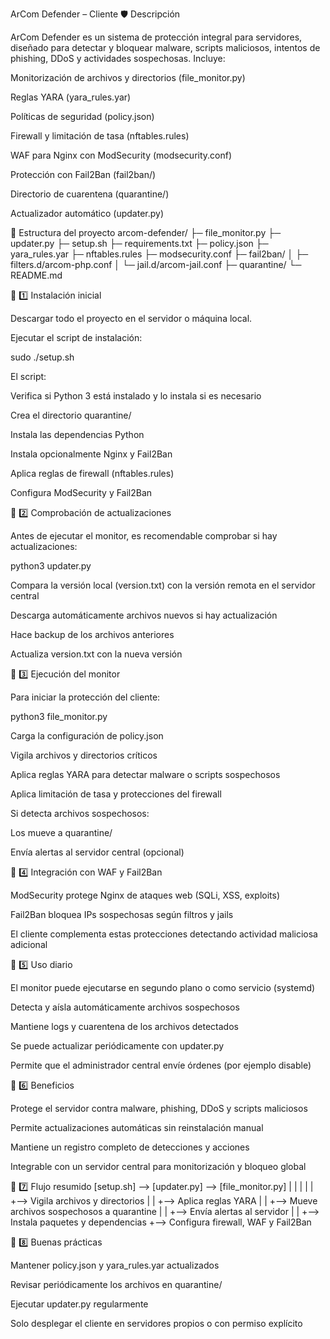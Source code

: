 ArCom Defender – Cliente
🛡️ Descripción

ArCom Defender es un sistema de protección integral para servidores, diseñado para detectar y bloquear malware, scripts maliciosos, intentos de phishing, DDoS y actividades sospechosas.
Incluye:

Monitorización de archivos y directorios (file_monitor.py)

Reglas YARA (yara_rules.yar)

Políticas de seguridad (policy.json)

Firewall y limitación de tasa (nftables.rules)

WAF para Nginx con ModSecurity (modsecurity.conf)

Protección con Fail2Ban (fail2ban/)

Directorio de cuarentena (quarantine/)

Actualizador automático (updater.py)

📁 Estructura del proyecto
arcom-defender/
├─ file_monitor.py
├─ updater.py
├─ setup.sh
├─ requirements.txt
├─ policy.json
├─ yara_rules.yar
├─ nftables.rules
├─ modsecurity.conf
├─ fail2ban/
│   ├─ filters.d/arcom-php.conf
│   └─ jail.d/arcom-jail.conf
├─ quarantine/
└─ README.md

🔹 1️⃣ Instalación inicial

Descargar todo el proyecto en el servidor o máquina local.

Ejecutar el script de instalación:

sudo ./setup.sh


El script:

Verifica si Python 3 está instalado y lo instala si es necesario

Crea el directorio quarantine/

Instala las dependencias Python

Instala opcionalmente Nginx y Fail2Ban

Aplica reglas de firewall (nftables.rules)

Configura ModSecurity y Fail2Ban

🔹 2️⃣ Comprobación de actualizaciones

Antes de ejecutar el monitor, es recomendable comprobar si hay actualizaciones:

python3 updater.py


Compara la versión local (version.txt) con la versión remota en el servidor central

Descarga automáticamente archivos nuevos si hay actualización

Hace backup de los archivos anteriores

Actualiza version.txt con la nueva versión

🔹 3️⃣ Ejecución del monitor

Para iniciar la protección del cliente:

python3 file_monitor.py


Carga la configuración de policy.json

Vigila archivos y directorios críticos

Aplica reglas YARA para detectar malware o scripts sospechosos

Aplica limitación de tasa y protecciones del firewall

Si detecta archivos sospechosos:

Los mueve a quarantine/

Envía alertas al servidor central (opcional)

🔹 4️⃣ Integración con WAF y Fail2Ban

ModSecurity protege Nginx de ataques web (SQLi, XSS, exploits)

Fail2Ban bloquea IPs sospechosas según filtros y jails

El cliente complementa estas protecciones detectando actividad maliciosa adicional

🔹 5️⃣ Uso diario

El monitor puede ejecutarse en segundo plano o como servicio (systemd)

Detecta y aísla automáticamente archivos sospechosos

Mantiene logs y cuarentena de los archivos detectados

Se puede actualizar periódicamente con updater.py

Permite que el administrador central envíe órdenes (por ejemplo disable)

🔹 6️⃣ Beneficios

Protege el servidor contra malware, phishing, DDoS y scripts maliciosos

Permite actualizaciones automáticas sin reinstalación manual

Mantiene un registro completo de detecciones y acciones

Integrable con un servidor central para monitorización y bloqueo global

🔹 7️⃣ Flujo resumido
[setup.sh] --> [updater.py] --> [file_monitor.py]
      |                 |             |
      |                 |             +--> Vigila archivos y directorios
      |                 |             +--> Aplica reglas YARA
      |                 |             +--> Mueve archivos sospechosos a quarantine
      |                 |             +--> Envía alertas al servidor
      |                 |
      +--> Instala paquetes y dependencias
      +--> Configura firewall, WAF y Fail2Ban

🔹 8️⃣ Buenas prácticas

Mantener policy.json y yara_rules.yar actualizados

Revisar periódicamente los archivos en quarantine/

Ejecutar updater.py regularmente

Solo desplegar el cliente en servidores propios o con permiso explícito
